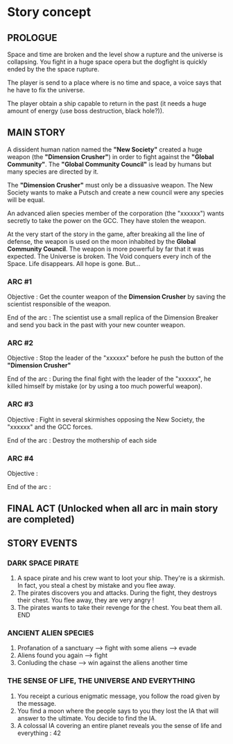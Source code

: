 # Story concept

## PROLOGUE
Space and time are broken and the level show a rupture and the universe is collapsing.
You fight in a huge space opera but the dogfight is quickly ended by the the space rupture.

The player is send to a place where is no time and space, a voice says that he have to fix the universe.

The player obtain a ship capable to return in the past (it needs a huge amount of energy (use boss destruction, black hole?)).


## MAIN STORY
A dissident human nation named the __"New Society"__ created a huge weapon (the __"Dimension Crusher"__) in order to fight against the __"Global Community"__.
 The __"Global Community Council"__ is lead by humans but many species are directed by it.

The __"Dimension Crusher"__ must only be a dissuasive weapon. The New Society wants to make a Putsch and create a new council were any species will be equal.

An advanced alien species member of the corporation (the "xxxxxx") wants secretly to take the power on the GCC. They have stolen the weapon.

At the very start of the story in the game, after breaking all the line of defense, the weapon is used on the moon inhabited by the __Global Community Council__.
The weapon is more powerful by far that it was expected. The Universe is broken. The Void conquers every inch of the Space. Life disappears.  All hope is gone.
But...


### ARC #1
Objective : Get the counter weapon of the __Dimension Crusher__ by saving the scientist responsible of the weapon.


End of the arc : The scientist use a small replica of the Dimension Breaker and send you back in the past with your new counter weapon.
### ARC #2
Objective : Stop the leader of the "xxxxxx" before he push the button of the __"Dimension Crusher"__


End of the arc : During the final fight with the leader of the "xxxxxx", he killed himself by mistake (or by using a too much powerful weapon).
### ARC #3
Objective : Fight in several skirmishes opposing the New Society, the "xxxxxx" and the GCC forces.



End of the arc : Destroy the mothership of each side
### ARC #4
Objective :

End of the arc :

## FINAL ACT (Unlocked when all arc in main story are completed)


## STORY EVENTS

### DARK SPACE PIRATE
1. A space pirate and his crew want to loot your ship. They're is a skirmish. In fact, you steal a chest by mistake and you flee away.
2. The pirates discovers you and attacks. During the fight, they destroys their chest. You flee away, they are very angry !
3. The pirates wants to take their revenge for the chest. You beat them all. END

### ANCIENT ALIEN SPECIES
1. Profanation of a sanctuary --> fight with some aliens --> evade
2. Aliens found you again --> fight
3. Conluding the chase --> win against the aliens another time

### THE SENSE OF LIFE, THE UNIVERSE AND EVERYTHING
1. You receipt a curious enigmatic message, you follow the road given by the message.
2. You find a moon where the people says to you they lost the IA that will answer to the ultimate. You decide to find the IA.
3. A colossal IA covering an entire planet reveals you the sense of life and everything : 42
